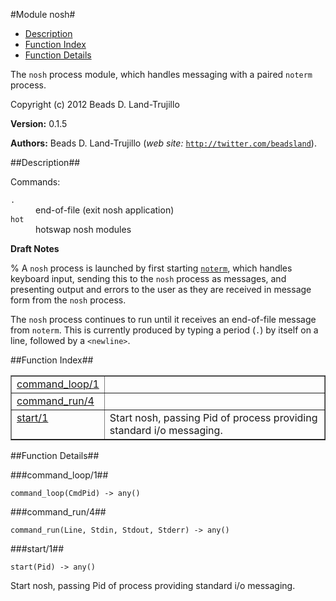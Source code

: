 

#Module nosh#
* [Description](#description)
* [Function Index](#index)
* [Function Details](#functions)


The `nosh` process module, which handles messaging with a paired
`noterm` process.



Copyright (c) 2012 Beads D. Land-Trujillo

__Version:__ 0.1.5

__Authors:__ Beads D. Land-Trujillo (_web site:_ [`http://twitter.com/beadsland`](http://twitter.com/beadsland)).<a name="description"></a>

##Description##


Commands:



<dt><code>.</code></dt>



<dd>end-of-file (exit nosh application)</dd>




<dt><code>hot</code></dt>



<dd>hotswap nosh modules</dd>






__Draft Notes__



% A `nosh` process is launched by first starting [`noterm`](noterm.md), which
handles keyboard input, sending this to the `nosh` process as messages,
and presenting output and errors to the user as they are received in
message form from the `nosh` process.

The `nosh` process continues to run until it receives an end-of-file
message from `noterm`.  This is currently produced by typing a period
(`.`) by itself on a line, followed by a `<newline>`.<a name="index"></a>

##Function Index##


<table width="100%" border="1" cellspacing="0" cellpadding="2" summary="function index"><tr><td valign="top"><a href="#command_loop-1">command_loop/1</a></td><td></td></tr><tr><td valign="top"><a href="#command_run-4">command_run/4</a></td><td></td></tr><tr><td valign="top"><a href="#start-1">start/1</a></td><td>Start nosh, passing Pid of process providing standard i/o messaging.</td></tr></table>


<a name="functions"></a>

##Function Details##

<a name="command_loop-1"></a>

###command_loop/1##




`command_loop(CmdPid) -> any()`

<a name="command_run-4"></a>

###command_run/4##




`command_run(Line, Stdin, Stdout, Stderr) -> any()`

<a name="start-1"></a>

###start/1##




`start(Pid) -> any()`



Start nosh, passing Pid of process providing standard i/o messaging.